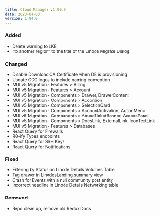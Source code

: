 ```yaml
---
title: Cloud Manager v1.90.0
date: 2023-04-03
version: 1.90.0
---
```


### Added

- Delete warning to LKE
- “to another region” to the title of the Linode Migrate Dialog

### Changed

- Disable Download CA Certificate when DB is provisioning
- Update OCC logos to include naming convention
- MUI v5 Migration - Features > Billing
- MUI v5 Migration - Features > Account
- MUI v5 Migration - Components > Drawer, DrawerContent
- MUI v5 Migration - Components > Accordion
- MUI v5 Migration - Components > SelectionCard
- MUI v5 Migration - Components > AccountActivation, ActionMenu
- MUI v5 Migration - Components > AbuseTicketBanner, AccessPanel
- MUI v5 Migration - Components > DocsLink, ExternalLink, IconTextLink
- MUI v5 Migration - Features > Databases
- React Query for Firewalls
- RQ-ify Types endpoints
- React Query for SSH Keys
- React Query for Notifications

### Fixed

- Filtering by Status on Linode Details Volumes Table
- Tag drawer in LinodesLanding summary view
- Crash for Events with a null community post entity
- Incorrect headline in Linode Details Networking table

### Removed

- Repo clean up, remove old Redux Docs